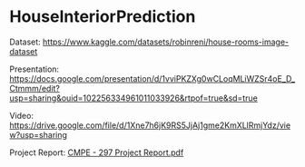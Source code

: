 # HouseInteriorPrediction

Dataset: https://www.kaggle.com/datasets/robinreni/house-rooms-image-dataset

Presentation: https://docs.google.com/presentation/d/1vviPKZXg0wCLoqMLiWZSr4oE_D_Ctmmm/edit?usp=sharing&ouid=102256334961011033926&rtpof=true&sd=true

Video: https://drive.google.com/file/d/1Xne7h6jK9RS5JjAj1gme2KmXLlRmjYdz/view?usp=sharing

Project Report: [CMPE - 297 Project Report.pdf](https://github.com/sarjakpatel/HouseInteriorPrediction/files/10165308/CMPE.-.297.Project.Report.pdf)
